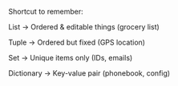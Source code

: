 Shortcut to remember:

List → Ordered & editable things (grocery list)

Tuple → Ordered but fixed (GPS location)

Set → Unique items only (IDs, emails)

Dictionary → Key-value pair (phonebook, config)
